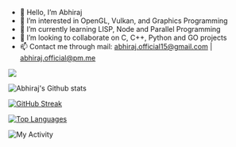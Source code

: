 - 👋 Hello, I’m Abhiraj
- 👀 I’m interested in OpenGL, Vulkan, and Graphics Programming
- 🌱 I’m currently learning LISP, Node and Parallel Programming
- 💞️ I’m looking to collaborate on C, C++, Python and GO projects
- 📫 Contact me through mail: abhiraj.official15@gmail.com | abhiraj.official@pm.me


![](https://komarev.com/ghpvc/?username=abhiraj2&style=flat-square)


![Abhiraj's Github stats](https://github-readme-stats.vercel.app/api?username=abhiraj2&count_private=true&theme=highcontrast)

[![GitHub Streak](https://github-readme-streak-stats.herokuapp.com?user=abhiraj2&theme=dark&date_format=M%20j%5B%2C%20Y%5D&background=050314)](https://git.io/streak-stats)

[![Top Languages](https://github-readme-stats.vercel.app/api/top-langs/?username=abhiraj2&layout=compact&show_icons=true&theme=dark)](https://github.com/DenverCoder1/github-readme-streak-stats)

<img alt="My Activity" src="https://activity-graph.herokuapp.com/graph?username=abhiraj2&theme=github">
